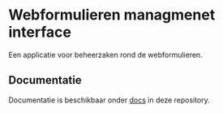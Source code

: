 # Webformulieren managmenet interface
Een applicatie voor beheerzaken rond de webformulieren.

## Documentatie
Documentatie is beschikbaar onder [docs](docs) in deze repository.
